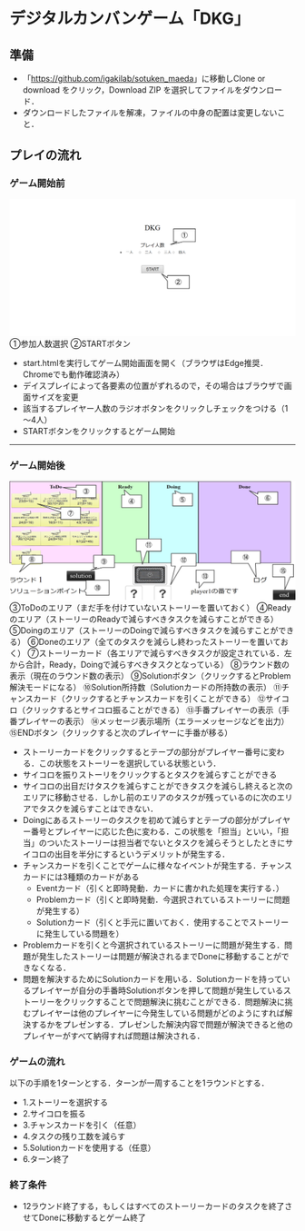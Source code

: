 # デジタルカンバンゲーム「DKG」

## 準備

- 「<https://github.com/igakilab/sotuken_maeda>」に移動しClone or download をクリック，Download ZIP を選択してファイルをダウンロード．
- ダウンロードしたファイルを解凍，ファイルの中身の配置は変更しないこと．

## プレイの流れ

### ゲーム開始前

![ゲーム開始画面](./image/start.png)
①参加人数選択
②STARTボタン
- start.htmlを実行してゲーム開始画面を開く（ブラウザはEdge推奨．Chromeでも動作確認済み）
- デイスプレイによって各要素の位置がずれるので，その場合はブラウザで画面サイズを変更
- 該当するプレイヤー人数のラジオボタンをクリックしチェックをつける（1～4人）
- STARTボタンをクリックするとゲーム開始
---
### ゲーム開始後

![ゲーム画面](./image/game.png)
③ToDoのエリア（まだ手を付けていないストーリーを置いておく）
④Readyのエリア（ストーリーのReadyで減らすべきタスクを減らすことができる）
⑤Doingのエリア（ストーリーのDoingで減らすべきタスクを減らすことができる）
⑥Doneのエリア（全てのタスクを減らし終わったストーリーを置いておく）
⑦ストーリーカード（各エリアで減らすべきタスクが設定されている．左から合計，Ready，Doingで減らすべきタスクとなっている）
⑧ラウンド数の表示（現在のラウンド数の表示）
⑨Solutionボタン（クリックするとProblem解決モードになる）
⑩Solution所持数（Solutionカードの所持数の表示）
⑪チャンスカード（クリックするとチャンスカードを引くことができる）
⑫サイコロ（クリックするとサイコロ振ることができる）
⑬手番プレイヤーの表示（手番プレイヤーの表示）
⑭メッセージ表示場所（エラーメッセージなどを出力）
⑮ENDボタン（クリックすると次のプレイヤーに手番が移る）
- ストーリーカードをクリックするとテープの部分がプレイヤー番号に変わる．この状態をストーリーを選択している状態という．
- サイコロを振りストーリをクリックするとタスクを減らすことができる
- サイコロの出目だけタスクを減らすことができタスクを減らし終えると次のエリアに移動させる．しかし前のエリアのタスクが残っているのに次のエリアでタスクを減らすことはできない．
- Doingにあるストーリーのタスクを初めて減らすとテープの部分がプレイヤー番号とプレイヤーに応じた色に変わる．この状態を「担当」といい，「担当」のついたストーリーは担当者でないとタスクを減らそうとしたときにサイコロの出目を半分にするというデメリットが発生する．
- チャンスカードを引くことでゲームに様々なイベントが発生する．チャンスカードには3種類のカードがある
  - Eventカード（引くと即時発動．カードに書かれた処理を実行する．）
  - Problemカード（引くと即時発動．今選択されているストーリーに問題が発生する）
  - Solutionカード（引くと手元に置いておく．使用することでストーリーに発生している問題を）
- Problemカードを引くと今選択されているストーリーに問題が発生する．問題が発生したストーリーは問題が解決されるまでDoneに移動することができなくなる．
- 問題を解決するためにSolutionカードを用いる．Solutionカードを持っているプレイヤーが自分の手番時Solutionボタンを押して問題が発生しているストーリーをクリックすることで問題解決に挑むことができる．問題解決に挑むプレイヤーは他のプレイヤーに今発生している問題がどのようにすれば解決するかをプレゼンする．プレゼンした解決内容で問題が解決できると他のプレイヤーがすべて納得すれば問題は解決される．
### ゲームの流れ
以下の手順を1ターンとする．ターンが一周することを1ラウンドとする．
- 1.ストーリーを選択する
- 2.サイコロを振る
- 3.チャンスカードを引く（任意）
- 4.タスクの残り工数を減らす
- 5.Solutionカードを使用する（任意）
- 6.ターン終了

### 終了条件
- 12ラウンド終了する，もしくはすべてのストーリーカードのタスクを終了させてDoneに移動するとゲーム終了
